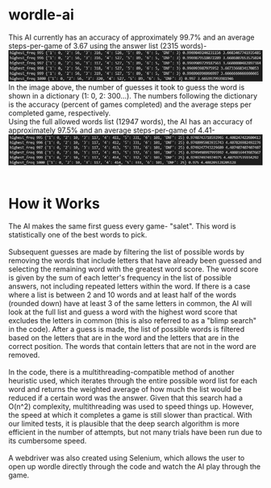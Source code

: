 # wordle-ai
This AI currently has an accuracy of approximately 99.7% and an average steps-per-game of 3.67 using the answer list (2315 words)-
<br>
![Accuracy](acc2.JPG)
<br>
In the image above, the number of guesses it took to guess the word is shown in a dictionary (1: 0, 2: 300...).
The numbers following the dictionary is the accuracy (percent of games completed) and the average steps per completed game, respectively.
<br>
Using the full allowed words list (12947 words), the AI has an accuracy of approximately 97.5% and an average steps-per-game of 4.41-
<br>
![AccuracyFull](acc3.JPG)
<br>
<br>
# How it Works
The AI makes the same first guess every game- "salet". This word is statistically one of the best words to pick.
<br><br>
Subsequent guesses are made by filtering the list of possible words by removing the words that include letters that have already been guessed and selecting the remaining word with the greatest word score. The word score is given by the sum of each letter's frequency in the list of possible answers, not including repeated letters within the word. If there is a case where a list is between 2 and 10 words and at least half of the words (rounded down) have at least 3 of the same letters in common, the AI will look at the full list and guess a word with the highest word score that excludes the letters in common (this is also referred to as a "blimp search" in the code). After a guess is made, the list of possible words is filtered based on the letters that are in the word and the letters that are in the correct position. The words that contain letters that are not in the word are removed.
<br><br>
In the code, there is a multithreading-compatible method of another heuristic used, which iterates through the entire possible word list for each word and returns the weighted average of how much the list would be reduced if a certain word was the answer. Given that this search had a O(n^2) complexity, multithreading was used to speed things up. However, the speed at which it completes a game is still slower than practical. With our limited tests, it is plausible that the deep search algorithm is more efficient in the number of attempts, but not many trials have been run due to its cumbersome speed.
<br><br>
A webdriver was also created using Selenium, which allows the user to open up wordle directly through the code and watch the AI play through the game.
